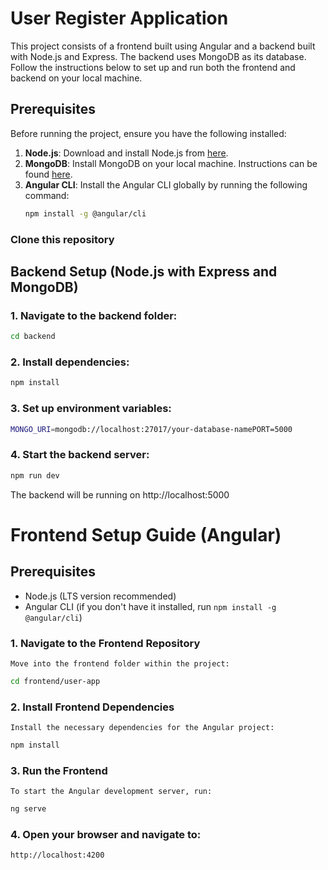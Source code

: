# User Register Application

This project consists of a frontend built using Angular and a backend built with Node.js and Express. The backend uses MongoDB as its database. Follow the instructions below to set up and run both the frontend and backend on your local machine.

## Prerequisites

Before running the project, ensure you have the following installed:

1. **Node.js**: Download and install Node.js from [here](https://nodejs.org/).
2. **MongoDB**: Install MongoDB on your local machine. Instructions can be found [here](https://www.mongodb.com/docs/manual/installation/).
3. **Angular CLI**: Install the Angular CLI globally by running the following command:
    ```bash
    npm install -g @angular/cli
    ```

### Clone this repository

## Backend Setup (Node.js with Express and MongoDB)

### 1. Navigate to the backend folder:
   ```bash
   cd backend
   ```
### 2. Install dependencies:
```bash
npm install
```
### 3. Set up environment variables:
  ```bash
  MONGO_URI=mongodb://localhost:27017/your-database-namePORT=5000
  ```
### 4.  Start the backend server:
  ```bash
  npm run dev
  ```
  The backend will be running on http://localhost:5000 

# Frontend Setup Guide (Angular)


## Prerequisites

- Node.js (LTS version recommended)
- Angular CLI (if you don't have it installed, run `npm install -g @angular/cli`)


### 1. Navigate to the Frontend Repository
    Move into the frontend folder within the project:
```bash
cd frontend/user-app
```

### 2. Install Frontend Dependencies
    Install the necessary dependencies for the Angular project:

```bash
npm install
```

### 3. Run the Frontend
    To start the Angular development server, run:
```bash
ng serve
```

### 4. Open your browser and navigate to:
```bash
http://localhost:4200
```



      



